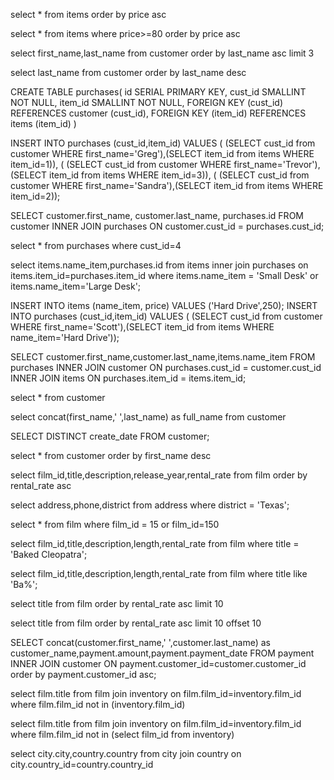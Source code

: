 <!-- Exercise 1 : Items And Customers
Instructions
<!-- We will work on the public database that we created yesterday. -->

<!-- Use SQL to get the following from the database:
All items, ordered by price (lowest to highest). -->
select * from items order by price asc
<!-- Items with a price above 80 (80 included), ordered by price (highest to lowest). -->
select * from items where price>=80 order by price asc 

<!-- The first 3 customers in alphabetical order (A-Z) – exclude ‘id’ from the results. -->
select first_name,last_name from customer order by last_name asc limit 3

<!-- All last names (no other columns!), in reverse alphabetical order (Z-A) -->
select last_name from customer order by last_name desc 

<!-- Create a table named purchases. It should have 2 columns : customer_id and item_id. These columns are references from the tables customers and items. Edit the data of the purchases table: -->
CREATE TABLE purchases(
id SERIAL PRIMARY KEY,
cust_id  SMALLINT NOT NULL,
item_id  SMALLINT NOT NULL,
FOREIGN KEY (cust_id) REFERENCES customer (cust_id),
FOREIGN KEY (item_id) REFERENCES items (item_id)
)

<!-- Add a row which references a customer by ID, but does not reference an item by ID (leave it blank). Does this work? Why/why not? -->

<!-- Add 5 rows which reference existing customers and items. -->
INSERT INTO purchases (cust_id,item_id) 
VALUES
    ( (SELECT cust_id from customer WHERE first_name='Greg'),(SELECT item_id from items WHERE item_id=1)),
    ( (SELECT cust_id from customer WHERE first_name='Trevor'),(SELECT item_id from items WHERE item_id=3)),
    ( (SELECT cust_id from customer WHERE first_name='Sandra'),(SELECT item_id from items WHERE item_id=2));

<!-- Use SQL to get the following from the database: -->
<!-- All purchases. Is this information useful to us? No -->

<!-- All purchases, joining with the customers table. -->
SELECT customer.first_name, customer.last_name, purchases.id
FROM customer
INNER JOIN purchases
ON customer.cust_id = purchases.cust_id;

<!-- Purchases of the customer with the ID equal to 4. -->
select * from purchases where cust_id=4

<!-- Purchases for a large desk AND a small desk -->
select items.name_item,purchases.id
from items
inner join purchases
on items.item_id=purchases.item_id
where items.name_item = 'Small Desk' or items.name_item='Large Desk';

<!-- Create a purchase for Scott Scott – he bought a hard drive. -->
INSERT INTO items (name_item, price)
VALUES
('Hard Drive',250);
INSERT INTO purchases (cust_id,item_id) 
VALUES
( (SELECT cust_id from customer WHERE first_name='Scott'),(SELECT item_id from items WHERE name_item='Hard Drive'));


<!-- Use SQL to show all the customers who have made a purchase. Show the following fields/columns:
Customer first name
Customer last name
Item name -->
SELECT customer.first_name,customer.last_name,items.name_item 
FROM purchases 
INNER JOIN customer ON purchases.cust_id = customer.cust_id
INNER JOIN items ON purchases.item_id = items.item_id;


<!-- Exercise 2 : Dvdrental Database
We will use the newly installed dvdrental database.

<!-- In the dvdrental database write a query to select all the columns from the “customer” table. -->
select * from customer
<!-- Write a query to display the names (first_name, last_name) using an alias named “full_name”. -->
select concat(first_name,' ',last_name) as full_name from customer

<!-- Lets get all the dates that accounts were created. Write a query to select all the create_date from the “customer” table (there should be no duplicates). -->
SELECT DISTINCT create_date FROM customer;

<!-- Write a query to get all the customer details from the customer table, it should be displayed in descending order by their first name. -->
select * from customer order by first_name desc

<!-- Write a query to get the film ID, title, description, year of release and rental rate in ascending order according to their rental rate. -->
select film_id,title,description,release_year,rental_rate from film order by rental_rate asc

<!-- Write a query to get the address, and the phone number of all customers living in the Texas district, these details can be found in the “address” table. -->
select address,phone,district from address where district = 'Texas';

<!-- Write a query to retrieve all movie details where the movie id is either 15 or 150. -->
select * from film where film_id = 15 or film_id=150

<!-- Write a query which should check if your favorite movie exists in the database. Have your query get the film ID, title, description, length and the rental rate, these details can be found in the “film” table. -->
select film_id,title,description,length,rental_rate from film where title = 'Baked Cleopatra';

<!-- No luck finding your movie? Maybe you made a mistake spelling the name. Write a query to get the film ID, title, description, length and the rental rate of all the movies starting with the two first letters of your favorite movie. -->
select film_id,title,description,length,rental_rate from film where title like 'Ba%';

<!-- Write a query which will find the 10 cheapest movies. -->
select title from film order by rental_rate asc limit 10 


<!-- Not satisfied with the results. Write a query which will find the next 10 cheapest movies.
Bonus: Try to not use LIMIT. -->
select title from film order by rental_rate asc limit 10 offset 10

<!-- Write a query which will join the data in the customer table and the payment table. You want to get the amount and the date of every payment made by a customer, ordered by their id (from 1 to…). -->
SELECT concat(customer.first_name,' ',customer.last_name) as customer_name,payment.amount,payment.payment_date 
FROM payment
INNER JOIN customer ON payment.customer_id=customer.customer_id
order by payment.customer_id asc;

<!-- You need to check your inventory. Write a query to get all the movies which are not in inventory. -->
select film.title
from film
join inventory on film.film_id=inventory.film_id 
where film.film_id not in (inventory.film_id) 

select film.title
from film
join inventory on film.film_id=inventory.film_id 
where film.film_id not in (select film_id from inventory)

<!-- Write a query to find which city is in which country. -->
select city.city,country.country
from city
join country on city.country_id=country.country_id

<!-- Bonus You want to be able to see how your sellers have been doing? Write a query to get the customer’s id, names (first and last), the amount and the date of payment ordered by the id of the staff member who sold them the dvd. -->
